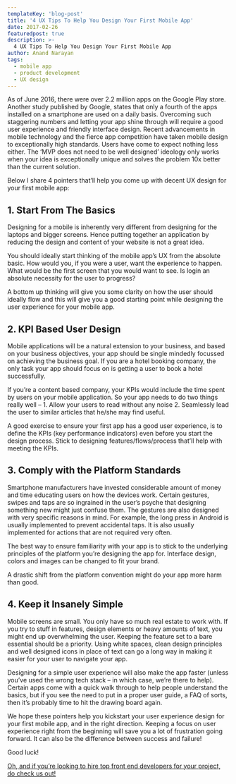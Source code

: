 ```yaml
---
templateKey: 'blog-post'
title: '4 UX Tips To Help You Design Your First Mobile App'
date: 2017-02-26
featuredpost: true
description: >-
  4 UX Tips To Help You Design Your First Mobile App
author: Anand Narayan
tags:
  - mobile app
  - product development
  - UX design
---
```

As of June 2016, there were over 2.2 million apps on the Google Play store. Another study published by Google, states that only a fourth of the apps installed on a smartphone are used on a daily basis. Overcoming such staggering numbers and letting your app shine through will require a good user experience and friendly interface design. Recent advancements in mobile technology and the fierce app competition have taken mobile design to exceptionally high standards. Users have come to expect nothing less either. The ‘MVP does not need to be well designed’ ideology only works when your idea is exceptionally unique and solves the problem 10x better than the current solution.

Below I share 4 pointers that’ll help you come up with decent UX design for your first mobile app:

## 1. Start From The Basics
Designing for a mobile is inherently very different from designing for the laptops and bigger screens. Hence putting together an application by reducing the design and content of your website is not a great idea.

You should ideally start thinking of the mobile app’s UX from the absolute basic. How would you, if you were a user, want the experience to happen. What would be the first screen that you would want to see. Is login an absolute necessity for the user to progress?

A bottom up thinking will give you some clarity on how the user should ideally flow and this will give you a good starting point while designing the user experience for your mobile app.

## 2. KPI Based User Design
Mobile applications will be a natural extension to your business, and based on your business objectives, your app should be single mindedly focussed on achieving the business goal. If you are a hotel booking company, the only task your app should focus on is getting a user to book a hotel successfully.

If you’re a content based company, your KPIs would include the time spent by users on your mobile application. So your app needs to do two things really well – 1. Allow your users to read without any noise 2. Seamlessly lead the user to similar articles that he/she may find useful.

A good exercise to ensure your first app has a good user experience, is to define the KPIs (key performance indicators) even before you start the design process. Stick to designing features/flows/process that’ll help with meeting the KPIs.

## 3. Comply with the Platform Standards
Smartphone manufacturers have invested considerable amount of money and time educating users on how the devices work. Certain gestures, swipes and taps are so ingrained in the user’s psyche that designing something new might just confuse them. The gestures are also designed with very specific reasons in mind. For example, the long press in Android is usually implemented to prevent accidental taps. It is also usually implemented for actions that are not required very often.

The best way to ensure familiarity with your app is to stick to the underlying principles of the platform you’re designing the app for. Interface design, colors and images can be changed to fit your brand.

A drastic shift from the platform convention might do your app more harm than good.

## 4. Keep it Insanely Simple
Mobile screens are small. You only have so much real estate to work with. If you try to stuff in features, design elements or heavy amounts of text, you might end up overwhelming the user. Keeping the feature set to a bare essential should be a priority. Using white spaces, clean design principles and well designed icons in place of text can go a long way in making it easier for your user to navigate your app.

Designing for a simple user experience will also make the app faster (unless you’ve used the wrong tech stack – in which case, we’re there to help). Certain apps come with a quick walk through to help people understand the basics, but if you see the need to put in a proper user guide, a FAQ of sorts, then it’s probably time to hit the drawing board again.

 

We hope these pointers help you kickstart your user experience design for your first mobile app, and in the right direction. Keeping a focus on user experience right from the beginning will save you a lot of frustration going forward. It can also be the difference between success and failure!

Good luck!

[Oh, and if you’re looking to hire top front end developers for your project, do check us out!](https://codebrahma.com/front-end-development-company/)
